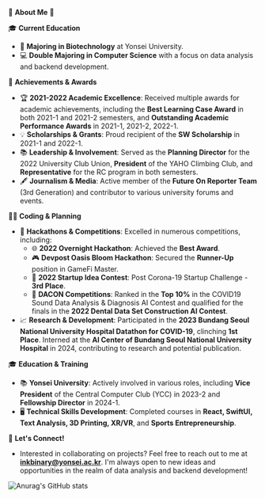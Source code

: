 🌟 **About Me** 🌟

🎓 **Current Education**
- 🧬 **Majoring in Biotechnology** at Yonsei University.
- 💻 **Double Majoring in Computer Science** with a focus on data analysis and backend development.

🚀 **Achievements & Awards**
- 🏆 **2021-2022 Academic Excellence**: Received multiple awards for academic achievements, including the **Best Learning Case Award** in both 2021-1 and 2021-2 semesters, and **Outstanding Academic Performance Awards** in 2021-1, 2021-2, 2022-1.
- 💡 **Scholarships & Grants**: Proud recipient of the **SW Scholarship** in 2021-1 and 2022-1.
- 📚 **Leadership & Involvement**: Served as the **Planning Director** for the 2022 University Club Union, **President** of the YAHO Climbing Club, and **Representative** for the RC program in both semesters.
- 🖋️ **Journalism & Media**: Active member of the **Future On Reporter Team** (3rd Generation) and contributor to various university forums and events.

👨‍💻 **Coding & Planning**
- 🥇 **Hackathons & Competitions**: Excelled in numerous competitions, including:
  - 🌐 **2022 Overnight Hackathon**: Achieved the **Best Award**.
  - 🎮 **Devpost Oasis Bloom Hackathon**: Secured the **Runner-Up** position in GameFi Master.
  - 🚀 **2022 Startup Idea Contest**: Post Corona-19 Startup Challenge - **3rd Place**.
  - 🤖 **DACON Competitions**: Ranked in the **Top 10%** in the COVID19 Sound Data Analysis & Diagnosis AI Contest and qualified for the finals in the **2022 Dental Data Set Construction AI Contest**.
- 📈 **Research & Development**: Participated in the **2023 Bundang Seoul National University Hospital Datathon for COVID-19**, clinching **1st Place**. Interned at the **AI Center of Bundang Seoul National University Hospital** in 2024, contributing to research and potential publication.

🎓 **Education & Training**
- 📚 **Yonsei University**: Actively involved in various roles, including **Vice President** of the Central Computer Club (YCC) in 2023-2 and **Fellowship Director** in 2024-1.
- 🖥️ **Technical Skills Development**: Completed courses in **React, SwiftUI, Text Analysis, 3D Printing, XR/VR**, and **Sports Entrepreneurship**.

📧 **Let's Connect!**
- Interested in collaborating on projects? Feel free to reach out to me at **inkbinary@yonsei.ac.kr**. I'm always open to new ideas and opportunities in the realm of data analysis and backend development!

![Anurag's GitHub stats](https://github-readme-stats.vercel.app/api?username=julia-biolat&show_icons=true&theme=graywhite)
